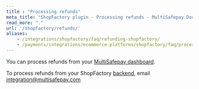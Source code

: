 ```yaml
---
title : "Processing refunds"
meta_title: "ShopFactory plugin - Processing refunds - MultiSafepay Docs"
read_more: "."
url: '/shopfactory/refunds/'
aliases: 
    - /integrations/shopfactory/faq/refunding-shopfactory/
    - /payments/integrations/ecommerce-platforms/shopfactory/faq/processing-refunds/
---
```


You can process refunds from your [MultiSafepay dashboard](https://merchant.multisafepay.com). 

To process refunds from your ShopFactory [backend](/glossaries/multisafepay-glossary/#backend), email <integration@multisafepay.com>
